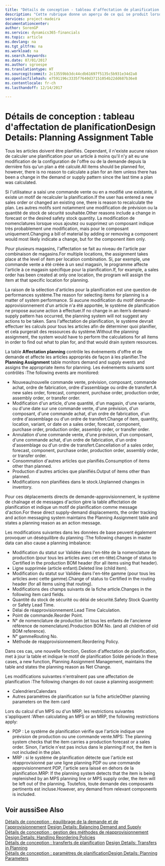 ```yaml
---
title: "Détails de conception - tableau d'affectation de planification | Microsoft Docs"
description: "Cette rubrique donne un aperçu de ce qui se produit lorsque vous modifiez la planification d'un article."
services: project-madeira
documentationcenter: 
author: SorenGP
ms.service: dynamics365-financials
ms.topic: article
ms.devlang: na
ms.tgt_pltfrm: na
ms.workload: na
ms.search.keywords: 
ms.date: 07/01/2017
ms.author: sgroespe
ms.translationtype: HT
ms.sourcegitcommit: 2c13559bb3dc44cdb61697f5135c5b931e34d2a8
ms.openlocfilehash: e7591196c3335f7640d37151054b22dd687b36e8
ms.contentlocale: fr-ch
ms.lasthandoff: 12/14/2017

---
```

# <a name="design-details-planning-assignment-table"></a><span data-ttu-id="8c494-103">Détails de conception : tableau d'affectation de planification</span><span class="sxs-lookup"><span data-stu-id="8c494-103">Design Details: Planning Assignment Table</span></span>
<span data-ttu-id="8c494-104">Tous les articles doivent être planifiés. Cependant, il n'existe aucune raison de calculer une planification pour un article à moins qu'il n'y ait eu une modification de la configuration de l'offre ou de la demande depuis la dernière fois qu'un plan a été calculé.</span><span class="sxs-lookup"><span data-stu-id="8c494-104">All items should be planned for, however, there is no reason to calculate a plan for an item unless there has been a change in the demand or supply pattern since the last time a plan was calculated.</span></span>  
  
<span data-ttu-id="8c494-105">Si l'utilisateur a saisi une commande vente ou en a modifié une existante, il existe un motif de recalculer la planification.</span><span class="sxs-lookup"><span data-stu-id="8c494-105">If the user has entered a new sales order or changed an existing one, there is reason to recalculate the plan.</span></span> <span data-ttu-id="8c494-106">Les autres motifs sont notamment une modification de prévision ou la quantité de stock de sécurité souhaitée.</span><span class="sxs-lookup"><span data-stu-id="8c494-106">Other reasons include a change in forecast or the desired safety stock quantity.</span></span> <span data-ttu-id="8c494-107">La modification de nomenclatures lorsque vous ajoutez ou supprimez un composant indique très probablement une modification, mais pour le composant uniquement.</span><span class="sxs-lookup"><span data-stu-id="8c494-107">Changing a bill of material by adding or removing a component would most likely indicate a change, but for the component item only.</span></span>  
  
<span data-ttu-id="8c494-108">Pour plusieurs magasins, l'affectation se fait au niveau de l'article par combinaison de magasins.</span><span class="sxs-lookup"><span data-stu-id="8c494-108">For multiple locations, the assignment takes place at the level of item per location combination.</span></span> <span data-ttu-id="8c494-109">Si, par exemple, une commande vente a été créée à un seul magasin, le programme affecte l'article à ce magasin spécifique pour la planification.</span><span class="sxs-lookup"><span data-stu-id="8c494-109">If, for example, a sales order has been created at only one location, the program will assign the item at that specific location for planning.</span></span>  
  
<span data-ttu-id="8c494-110">La raison de la sélection d'articles pour la planification est une question de performances système.</span><span class="sxs-lookup"><span data-stu-id="8c494-110">The reason for selecting items for planning is a matter of system performance.</span></span> <span data-ttu-id="8c494-111">Si aucune modification du motif demande-approvisionnement d'un article n'a été apportée, le système de planification ne propose aucune action à effectuer.</span><span class="sxs-lookup"><span data-stu-id="8c494-111">If no change in an item’s demand-supply pattern has occurred, the planning system will not suggest any actions to be taken.</span></span> <span data-ttu-id="8c494-112">Sans l'affectation de planification, le système devrait effectuer les calculs pour tous les articles afin de déterminer quoi planifier, et cela purgerait des ressources du système.</span><span class="sxs-lookup"><span data-stu-id="8c494-112">Without the planning assignment, the system would have to perform the calculations for all items in order to find out what to plan for, and that would drain system resources.</span></span>  
  
<span data-ttu-id="8c494-113">La table **Affectation planning** contrôle les événements d'offre et de demande et affecte les articles appropriés de façon à les planifier.</span><span class="sxs-lookup"><span data-stu-id="8c494-113">The **Planning Assignment** table monitors demand and supply events and assigns the appropriate items for planning.</span></span> <span data-ttu-id="8c494-114">Les événements suivants sont contrôlés :</span><span class="sxs-lookup"><span data-stu-id="8c494-114">The following events are monitored:</span></span>  
  
* <span data-ttu-id="8c494-115">Nouveau/nouvelle commande vente, prévision, composant, commande achat, ordre de fabrication, ordre d'assemblage ou ordre de transfert.</span><span class="sxs-lookup"><span data-stu-id="8c494-115">A new sales order, forecast, component, purchase order, production order, assembly order, or transfer order.</span></span>  
* <span data-ttu-id="8c494-116">Modification d'un article, d'une quantité, d'un magasin, d'une variante, ou d'une date sur une commande vente, d'une prévision, d'un composant, d'une commande achat, d'un ordre de fabrication, d'un ordre d'assemblage ou d'un ordre de transfert.</span><span class="sxs-lookup"><span data-stu-id="8c494-116">Change of item, quantity, location, variant, or date on a sales order, forecast, component, purchase order, production order, assembly order, or transfer order.</span></span>  
* <span data-ttu-id="8c494-117">Annulation d'une commande vente, d'une prévision, d'un composant, d'une commande achat, d'un ordre de fabrication, d'un ordre d'assemblage ou d'un ordre de transfert.</span><span class="sxs-lookup"><span data-stu-id="8c494-117">Cancellation of a sales order, forecast, component, purchase order, production order, assembly order, or transfer order.</span></span>  
* <span data-ttu-id="8c494-118">Consommation d'autres articles que planifiés.</span><span class="sxs-lookup"><span data-stu-id="8c494-118">Consumption of items other than planned.</span></span>  
* <span data-ttu-id="8c494-119">Production d'autres articles que planifiés.</span><span class="sxs-lookup"><span data-stu-id="8c494-119">Output of items other than planned.</span></span>  
* <span data-ttu-id="8c494-120">Modifications non planifiées dans le stock.</span><span class="sxs-lookup"><span data-stu-id="8c494-120">Unplanned changes in inventory.</span></span>  
  
<span data-ttu-id="8c494-121">Pour ces déplacements directs de demande-approvisionnement, le système de chaînage et de messages d'action gère la table affectation de planification et indique un motif de planification comme message d'action.</span><span class="sxs-lookup"><span data-stu-id="8c494-121">For these direct supply-demand displacements, the order tracking and action messaging system maintains the Planning Assignment table and states a planning reason as an action message.</span></span>  
  
<span data-ttu-id="8c494-122">Les modifications suivantes dans les données de base peuvent également provoquer un déséquilibre du planning :</span><span class="sxs-lookup"><span data-stu-id="8c494-122">The following changes in master data can also cause a planning imbalance:</span></span>  
  
* <span data-ttu-id="8c494-123">Modification du statut sur Validée dans l'en-tête de la nomenclature de production (pour tous les articles avec cet en-tête).</span><span class="sxs-lookup"><span data-stu-id="8c494-123">Change of status to Certified in the production BOM header (for all items using that header).</span></span>  
* <span data-ttu-id="8c494-124">Ligne supprimée (article enfant).</span><span class="sxs-lookup"><span data-stu-id="8c494-124">Deleted line (child item).</span></span>  
* <span data-ttu-id="8c494-125">Modification du statut sur Validée dans l'en-tête gamme (pour tous les articles avec cette gamme).</span><span class="sxs-lookup"><span data-stu-id="8c494-125">Change of status to Certified in the routing header (for all items using that routing).</span></span>  
* <span data-ttu-id="8c494-126">Modifications des champs suivants de la fiche article.</span><span class="sxs-lookup"><span data-stu-id="8c494-126">Changes in the following item card fields.</span></span>  
* <span data-ttu-id="8c494-127">Quantité du stock de sécurité ou délai de sécurité.</span><span class="sxs-lookup"><span data-stu-id="8c494-127">Safety Stock Quantity or Safety Lead Time.</span></span>  
* <span data-ttu-id="8c494-128">Délai de réapprovisionnement.</span><span class="sxs-lookup"><span data-stu-id="8c494-128">Lead Time Calculation.</span></span>  
* <span data-ttu-id="8c494-129">Point de commande.</span><span class="sxs-lookup"><span data-stu-id="8c494-129">Reorder Point.</span></span>  
* <span data-ttu-id="8c494-130">N° de nomenclature de production (et tous les enfants de l'ancienne référence de nomenclature).</span><span class="sxs-lookup"><span data-stu-id="8c494-130">Production BOM No. (and all children of old BOM reference).</span></span>  
* <span data-ttu-id="8c494-131">N° gamme</span><span class="sxs-lookup"><span data-stu-id="8c494-131">Routing No.</span></span>  
* <span data-ttu-id="8c494-132">Méthode de réapprovisionnement.</span><span class="sxs-lookup"><span data-stu-id="8c494-132">Reordering Policy.</span></span>  
  
<span data-ttu-id="8c494-133">Dans ces cas, une nouvelle fonction, Gestion d'affectation de planification, met à jour la table et indique le motif de planification Solde période.</span><span class="sxs-lookup"><span data-stu-id="8c494-133">In these cases, a new function, Planning Assignment Management, maintains the table and states the planning reason as Net Change.</span></span>  
  
<span data-ttu-id="8c494-134">Les modifications suivantes n'entraînent pas une affectation de planification :</span><span class="sxs-lookup"><span data-stu-id="8c494-134">The following changes do not cause a planning assignment:</span></span>  
  
* <span data-ttu-id="8c494-135">Calendriers</span><span class="sxs-lookup"><span data-stu-id="8c494-135">Calendars</span></span>  
* <span data-ttu-id="8c494-136">Autres paramètres de planification sur la fiche article</span><span class="sxs-lookup"><span data-stu-id="8c494-136">Other planning parameters on the item card</span></span>  
  
<span data-ttu-id="8c494-137">Lors du calcul d'un MPS ou d'un MRP, les restrictions suivantes s'appliquent :</span><span class="sxs-lookup"><span data-stu-id="8c494-137">When calculating an MPS or an MRP, the following restrictions apply:</span></span>  
  
* <span data-ttu-id="8c494-138">PDP : Le système de planification vérifie que l'article indique une prévision de production ou une commande vente.</span><span class="sxs-lookup"><span data-stu-id="8c494-138">MPS: The planning system checks that the item carries a production forecast or a sales order.</span></span> <span data-ttu-id="8c494-139">Sinon, l'article n'est pas inclus dans le planning.</span><span class="sxs-lookup"><span data-stu-id="8c494-139">If not, the item is not included in the plan.</span></span>  
* <span data-ttu-id="8c494-140">MRP : si le système de planification détecte que l'article est réapprovisionné par une ligne planning PDP ou une commande approvisionnement PDP, l'article sera laissé en dehors de la planification.</span><span class="sxs-lookup"><span data-stu-id="8c494-140">MRP: If the planning system detects that the item is being replenished by an MPS planning line or MPS supply order, the item will be left out of the planning.</span></span> <span data-ttu-id="8c494-141">Toutefois, toute demande des composants pertinents est incluse.</span><span class="sxs-lookup"><span data-stu-id="8c494-141">However, any demand from relevant components is included.</span></span>  
  
## <a name="see-also"></a><span data-ttu-id="8c494-142">Voir aussi</span><span class="sxs-lookup"><span data-stu-id="8c494-142">See Also</span></span>  
<span data-ttu-id="8c494-143">[Détails de conception : équilibrage de la demande et de l'approvisionnement](design-details-balancing-demand-and-supply.md) </span><span class="sxs-lookup"><span data-stu-id="8c494-143">[Design Details: Balancing Demand and Supply](design-details-balancing-demand-and-supply.md) </span></span>  
<span data-ttu-id="8c494-144">[Détails de conception : gestion des méthodes de réapprovisionnement](design-details-handling-reordering-policies.md) </span><span class="sxs-lookup"><span data-stu-id="8c494-144">[Design Details: Handling Reordering Policies](design-details-handling-reordering-policies.md) </span></span>  
<span data-ttu-id="8c494-145">[Détails de conception : transferts de planification](design-details-transfers-in-planning.md) </span><span class="sxs-lookup"><span data-stu-id="8c494-145">[Design Details: Transfers in Planning](design-details-transfers-in-planning.md) </span></span>  
[<span data-ttu-id="8c494-146">Détails de conception : paramètres de planification</span><span class="sxs-lookup"><span data-stu-id="8c494-146">Design Details: Planning Parameters</span></span>](design-details-planning-parameters.md)  

